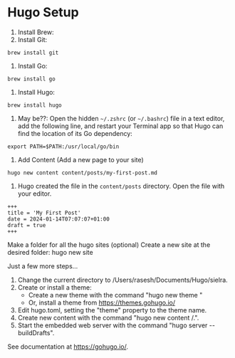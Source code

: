 # Hugo Setup

1. Install Brew: 
2. Install Git:
```
brew install git
```
1. Install Go:
```
brew install go
```
1. Install Hugo:
```
brew install hugo
```

1. May be??: Open the hidden `~/.zshrc` (or `~/.bashrc`) file in a text editor, add the following line, and restart your Terminal app so that Hugo can find the location of its Go dependency:
```
export PATH=$PATH:/usr/local/go/bin
```

1. Add Content (Add a new page to your site)
```
hugo new content content/posts/my-first-post.md
```
1.  Hugo created the file in the `content/posts` directory. Open the file with your editor.

```
+++
title = 'My First Post'
date = 2024-01-14T07:07:07+01:00
draft = true
+++
```




Make a folder for all the hugo sites (optional)
Create a new site at the desired folder: hugo new site <site name>

Just a few more steps...

1. Change the current directory to /Users/rasesh/Documents/Hugo/sielra.
2. Create or install a theme:
   - Create a new theme with the command "hugo new theme <THEMENAME>"
   - Or, install a theme from https://themes.gohugo.io/
3. Edit hugo.toml, setting the "theme" property to the theme name.
4. Create new content with the command "hugo new content <SECTIONNAME>/<FILENAME>.<FORMAT>".
5. Start the embedded web server with the command "hugo server --buildDrafts".

See documentation at https://gohugo.io/.